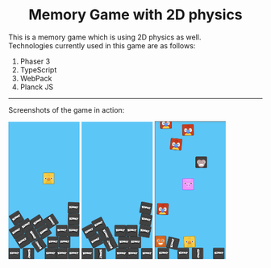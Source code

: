 <h1 align="center">
  Memory Game with 2D physics
</h1>

This is a memory game which is using 2D physics as well.<br/>
Technologies currently used in this game are as follows:
<ol>
<li>Phaser 3</li>
<li>TypeScript</li>
<li>WebPack</li>
<li>Planck JS</li>
</ol>

---

Screenshots of the game in action:

<img src="./docs/Screenshot1.png"  alt="The first screenshot" width="28%">
<img src="./docs/Screenshot2.png"  alt="The first screenshot" width="28%">
<img src="./docs/Screenshot3.png"  alt="The first screenshot" width="28%">
